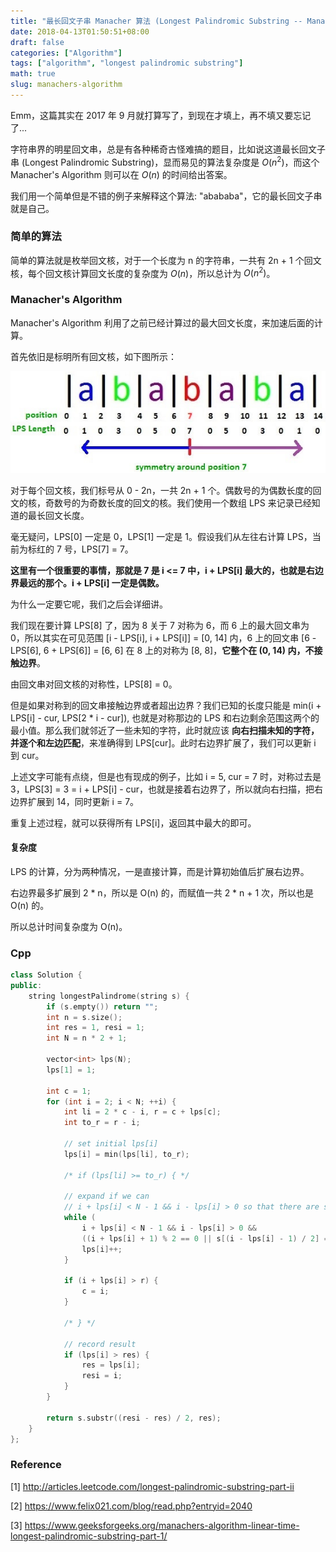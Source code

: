 ```yaml
---
title: "最长回文子串 Manacher 算法 (Longest Palindromic Substring -- Manacher's Algorithm)"
date: 2018-04-13T01:50:51+08:00
draft: false
categories: ["Algorithm"]
tags: ["algorithm", "longest palindromic substring"]
math: true
slug: manachers-algorithm
---
```


Emm，这篇其实在 2017 年 9 月就打算写了，到现在才填上，再不填又要忘记了...

字符串界的明星回文串，总是有各种稀奇古怪难搞的题目，比如说这道最长回文子串 (Longest Palindromic Substring)，显而易见的算法复杂度是 $O(n^2)$，而这个 Manacher's Algorithm 则可以在 $O(n)$ 的时间给出答案。

<!--more-->

我们用一个简单但是不错的例子来解释这个算法: "abababa"，它的最长回文子串就是自己。

### 简单的算法

简单的算法就是枚举回文核，对于一个长度为 n 的字符串，一共有 2n + 1 个回文核，每个回文核计算回文长度的复杂度为 $O(n)$，所以总计为 $O(n^2)$。

### Manacher's Algorithm

Manacher's Algorithm 利用了之前已经计算过的最大回文长度，来加速后面的计算。

首先依旧是标明所有回文核，如下图所示：

![](img/15235560287436.jpg)

对于每个回文核，我们标号从 0 - 2n，一共 2n + 1 个。偶数号的为偶数长度的回文的核，奇数号的为奇数长度的回文的核。我们使用一个数组 LPS 来记录已经知道的最长回文长度。

毫无疑问，LPS[0] 一定是 0，LPS[1] 一定是 1。假设我们从左往右计算 LPS，当前为标红的 7 号，LPS[7] = 7。

**这里有一个很重要的事情，那就是 7 是 i <= 7 中，i + LPS[i] 最大的，也就是右边界最远的那个。i + LPS[i] 一定是偶数。**

为什么一定要它呢，我们之后会详细讲。

我们现在要计算 LPS[8] 了，因为 8 关于 7 对称为 6，而 6 上的最大回文串为 0，所以其实在可见范围 [i - LPS[i], i + LPS[i]] = [0, 14] 内，6 上的回文串 [6 - LPS[6], 6 + LPS[6]] = [6, 6] 在 8 上的对称为 [8, 8]，**它整个在 (0, 14) 内，不接触边界**。

由回文串对回文核的对称性，LPS[8] = 0。

但是如果对称到的回文串接触边界或者超出边界？我们已知的长度只能是 min(i + LPS[i] - cur, LPS[2 * i - cur]), 也就是对称那边的 LPS 和右边剩余范围这两个的最小值。那么我们就邻近了一些未知的字符，此时就应该 **向右扫描未知的字符，并逐个和左边匹配**，来准确得到 LPS[cur]。此时右边界扩展了，我们可以更新 i 到 cur。

上述文字可能有点绕，但是也有现成的例子，比如 i = 5, cur = 7 时，对称过去是 3，LPS[3] = 3 = i + LPS[i] - cur，也就是接着右边界了，所以就向右扫描，把右边界扩展到 14，同时更新 i = 7。

重复上述过程，就可以获得所有 LPS[i]，返回其中最大的即可。

#### 复杂度

LPS 的计算，分为两种情况，一是直接计算，而是计算初始值后扩展右边界。

右边界最多扩展到 2 * n，所以是 O(n) 的，而赋值一共 2 * n + 1 次，所以也是 O(n) 的。

所以总计时间复杂度为 O(n)。

### Cpp

```cpp
class Solution {
public:
    string longestPalindrome(string s) {
        if (s.empty()) return "";
        int n = s.size();
        int res = 1, resi = 1;
        int N = n * 2 + 1;

        vector<int> lps(N);
        lps[1] = 1;

        int c = 1;
        for (int i = 2; i < N; ++i) {
            int li = 2 * c - i, r = c + lps[c];
            int to_r = r - i;

            // set initial lps[i]
            lps[i] = min(lps[li], to_r);

            /* if (lps[li] >= to_r) { */

            // expand if we can
            // i + lps[i] < N - 1 && i - lps[i] > 0 so that there are spaces for expand
            while (
                i + lps[i] < N - 1 && i - lps[i] > 0 &&
                ((i + lps[i] + 1) % 2 == 0 || s[(i - lps[i] - 1) / 2] == s[(i + lps[i] + 1) / 2])) {
                lps[i]++;
            }

            if (i + lps[i] > r) {
                c = i;
            }

            /* } */

            // record result
            if (lps[i] > res) {
                res = lps[i];
                resi = i;
            }
        }

        return s.substr((resi - res) / 2, res);
    }
};
```
### Reference

[1] http://articles.leetcode.com/longest-palindromic-substring-part-ii

[2] https://www.felix021.com/blog/read.php?entryid=2040

[3] https://www.geeksforgeeks.org/manachers-algorithm-linear-time-longest-palindromic-substring-part-1/


